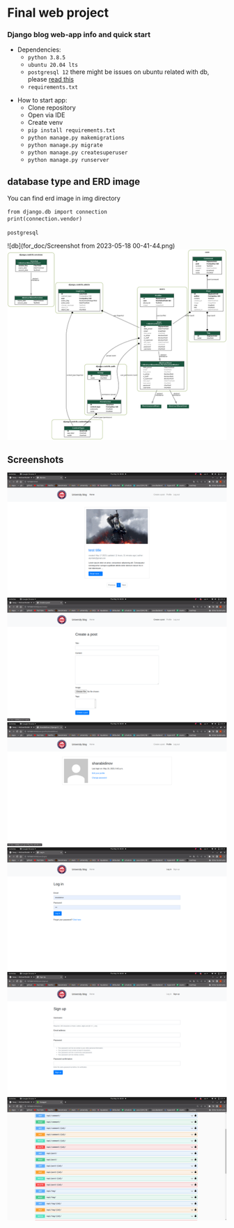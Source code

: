 # Final web project

### Django blog web-app info and quick start

* Dependencies:
  * ```python 3.8.5```
  * ``` ubuntu 20.04 lts ```
  * ``` postgresql 12 ``` there might be issues on ubuntu related with db, please [read this](https://gist.github.com/axelbdt/74898d80ceee51b69a16b575345e8457)
  * ``` requirements.txt ```

- How to start app:
  - Clone repository
  - Open via IDE
  - Create venv
  - ```pip install requirements.txt```
  - ```python manage.py makemigrations```
  - ```python manage.py migrate```
  - ```python manage.py createsuperuser```
  - ```python manage.py runserver```

## database type and ERD image
You can find erd image in img directory
```
from django.db import connection
print(connection.vendor)

postgresql
```
![db](for_doc/Screenshot from 2023-05-18 00-41-44.png)
![ERD image](for_doc/erd.png)
## Screenshots
![ERD image](for_doc/Screenshot%20from%202023-05-18%2000-08-52.png)
![ERD image](for_doc/Screenshot%20from%202023-05-18%2000-09-01.png)
![ERD image](for_doc/Screenshot%20from%202023-05-18%2000-09-04.png)
![ERD image](for_doc/Screenshot%20from%202023-05-18%2000-09-11.png)
![ERD image](for_doc/Screenshot%20from%202023-05-18%2000-09-15.png)
![ERD image](for_doc/Screenshot%20from%202023-05-18%2000-09-35.png)

